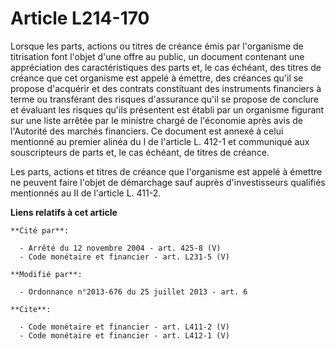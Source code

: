 # Article L214-170

Lorsque les parts, actions ou titres de créance émis par l'organisme de titrisation font l'objet d'une offre au public, un
document contenant une appréciation des caractéristiques des parts et, le cas échéant, des titres de créance que cet
organisme est appelé à émettre, des créances qu'il se propose d'acquérir et des contrats constituant des instruments
financiers à terme ou transférant des risques d'assurance qu'il se propose de conclure et évaluant les risques qu'ils
présentent est établi par un organisme figurant sur une liste arrêtée par le ministre chargé de l'économie après avis de
l'Autorité des marchés financiers. Ce document est annexé à celui mentionné au premier alinéa du I de l'article L. 412-1 et
communiqué aux souscripteurs de parts et, le cas échéant, de titres de créance. 

Les parts, actions et titres de créance que l'organisme est appelé à émettre ne peuvent faire l'objet de démarchage sauf
auprès d'investisseurs qualifiés mentionnés au II de l'article L. 411-2.

**Liens relatifs à cet article**

	**Cité par**:

	  - Arrêté du 12 novembre 2004 - art. 425-8 (V)
	  - Code monétaire et financier - art. L231-5 (V)

	**Modifié par**:

	  - Ordonnance n°2013-676 du 25 juillet 2013 - art. 6

	**Cite**:

	  - Code monétaire et financier - art. L411-2 (V)
	  - Code monétaire et financier - art. L412-1 (V)
